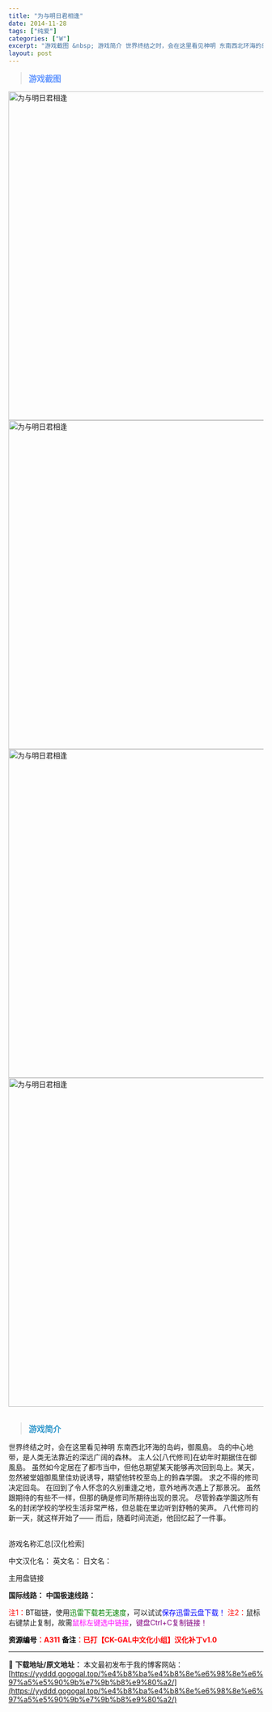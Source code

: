 ```yaml
---
title: "为与明日君相逢"
date: 2014-11-28
tags: ["纯爱"]
categories: ["W"]
excerpt: "游戏截图 &nbsp; 游戏简介 世界终结之时，会在这里看见神明 东南西北环海的岛屿，御風島。 岛的中心地带，是人类无法靠近的深远广阔的森林。 主人公[八代修司]在幼年时期据住在御風島。 虽然如今定居在了都市当中，但他总期望某天能够再次回到岛上。某天，忽然被堂姐御風里佳劝说诱导，期望他转校至岛上的鈴&hellip;"
layout: post
---
```


<div>
<blockquote><b><span style="font-size: 12pt; color: #6699ff;">游戏截图</span></b></blockquote>
<div><img title="点击放大" src="https://yyddd.gogogal.top/wp-content/uploads/2025/04/20250430_6811ff096c2cd.webp" alt="为与明日君相逢" width="650" /></div>
<div><img title="点击放大" src="https://yyddd.gogogal.top/wp-content/uploads/2025/04/20250430_6811ff0b13d1a.webp" alt="为与明日君相逢" width="650" /></div>
<div><img title="点击放大" src="https://yyddd.gogogal.top/wp-content/uploads/2025/04/20250430_6811ff0d4a4cf.webp" alt="为与明日君相逢" width="650" /></div>
<div><img title="点击放大" src="https://yyddd.gogogal.top/wp-content/uploads/2025/04/20250430_6811ff0e935df.webp" alt="为与明日君相逢" width="650" /></div>
&nbsp;
<blockquote><b><span style="font-size: 12pt; color: #3399cc;">游戏简介</span></b></blockquote>
<div>世界终结之时，会在这里看见神明
东南西北环海的岛屿，御風島。
岛的中心地带，是人类无法靠近的深远广阔的森林。
主人公[八代修司]在幼年时期据住在御風島。
虽然如今定居在了都市当中，但他总期望某天能够再次回到岛上。某天，忽然被堂姐御風里佳劝说诱导，期望他转校至岛上的鈴森学園。
求之不得的修司决定回岛。
在回到了令人怀念的久别重逢之地，意外地再次遇上了那景况。
虽然跟期待的有些不一样，但那的确是修司所期待出现的景况。
尽管鈴森学園这所有名的封闭学校的学校生活非常严格，但总能在里边听到舒畅的笑声。
八代修司的新一天，就这样开始了——
而后，随着时间流逝，他回忆起了一件事。</div>
&nbsp;

游戏名称汇总[汉化检索]

中文汉化名：
英文名：
日文名：
</div>
<div class="panel panel-primary">
<div class="panel-heading">主用盘链接</div>
<div class="panel-body">

<b>国际线路：</b>
<b>中国极速线路：</b>


<span style="color: #ff0000;">注1：</span>BT磁链，使用<span style="color: #008000;">迅雷下载若无速度</span>，可以试试<span style="color: #0000ff;">保存迅雷云盘下载！</span>
<span style="color: #ff0000;">注2：</span>鼠标右键禁止复制，故需<span style="color: #ff00ff;">鼠标左键选中链接</span>，<span style="color: #800080;">键盘Ctrl+C复制链接！</span>

</div>
<div class="panel-footer"><span style="color: #ff0000;"><b><span style="color: #000000;">资源编号</span>：A311</b></span>
<span style="color: #ff0000;"><b><span style="color: #000000;">备注</span>：已打【CK-GAL中文化小组】汉化补丁v1.0</b></span></div>
</div>

---
📖 **下载地址/原文地址：** 本文最初发布于我的博客网站：[https://yyddd.gogogal.top/%e4%b8%ba%e4%b8%8e%e6%98%8e%e6%97%a5%e5%90%9b%e7%9b%b8%e9%80%a2/](https://yyddd.gogogal.top/%e4%b8%ba%e4%b8%8e%e6%98%8e%e6%97%a5%e5%90%9b%e7%9b%b8%e9%80%a2/)
